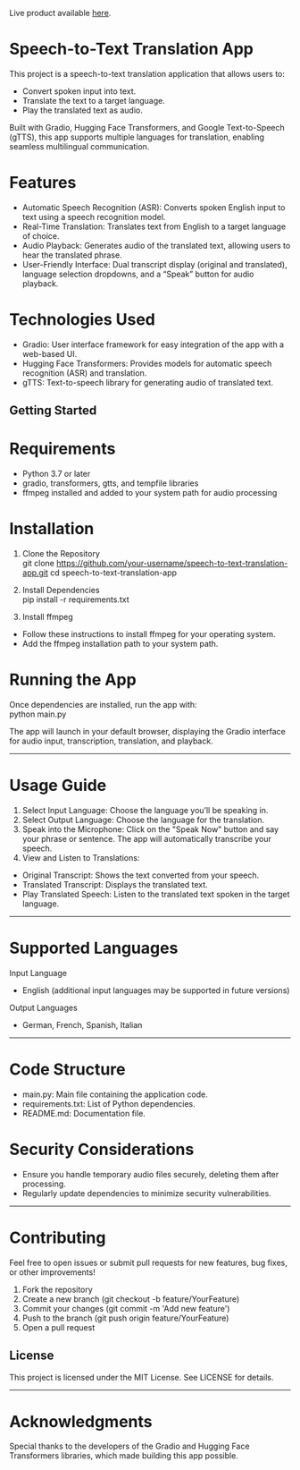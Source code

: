 Live product available [here](https://huggingface.co/spaces/VIDIT0906/Translator).  
# Speech-to-Text Translation App
This project is a speech-to-text translation application that allows users to:
* Convert spoken input into text.
* Translate the text to a target language.
* Play the translated text as audio.

Built with Gradio, Hugging Face Transformers, and Google Text-to-Speech (gTTS), this app supports multiple languages for translation, enabling seamless multilingual communication.

# Features
* Automatic Speech Recognition (ASR): Converts spoken English input to text using a speech recognition model.
* Real-Time Translation: Translates text from English to a target language of choice.
* Audio Playback: Generates audio of the translated text, allowing users to hear the translated phrase.
* User-Friendly Interface: Dual transcript display (original and translated), language selection dropdowns, and a “Speak” button for audio playback.


# Technologies Used
*  Gradio: User interface framework for easy integration of the app with a web-based UI.
* Hugging Face Transformers: Provides models for automatic speech recognition (ASR) and translation.
* gTTS: Text-to-speech library for generating audio of translated text.


## Getting Started
# Requirements
* Python 3.7 or later
* gradio, transformers, gtts, and tempfile libraries
* ffmpeg installed and added to your system path for audio processing


# Installation
1. Clone the Repository  
git clone https://github.com/your-username/speech-to-text-translation-app.git
cd speech-to-text-translation-app

2. Install Dependencies  
pip install -r requirements.txt

3. Install ffmpeg  
* Follow these instructions to install ffmpeg for your operating system.
* Add the ffmpeg installation path to your system path.


# Running the App  
Once dependencies are installed, run the app with:  
python main.py  

The app will launch in your default browser, displaying the Gradio interface for audio input, transcription, translation, and playback.

***

# Usage Guide
1. Select Input Language: Choose the language you’ll be speaking in.
2. Select Output Language: Choose the language for the translation.
3. Speak into the Microphone: Click on the "Speak Now" button and say your phrase or sentence. The app will automatically transcribe your speech.
4. View and Listen to Translations:
* Original Transcript: Shows the text converted from your speech.
* Translated Transcript: Displays the translated text.
* Play Translated Speech: Listen to the translated text spoken in the target language.

***

# Supported Languages  
Input Language
* English (additional input languages may be supported in future versions)

Output Languages  
* German, French, Spanish, Italian

***

# Code Structure
* main.py: Main file containing the application code.
* requirements.txt: List of Python dependencies.
* README.md: Documentation file.

# Security Considerations  
* Ensure you handle temporary audio files securely, deleting them after processing.
* Regularly update dependencies to minimize security vulnerabilities.

***

# Contributing
Feel free to open issues or submit pull requests for new features, bug fixes, or other improvements!
1. Fork the repository
2. Create a new branch (git checkout -b feature/YourFeature)
3. Commit your changes (git commit -m 'Add new feature')
4. Push to the branch (git push origin feature/YourFeature)
5. Open a pull request
   
## License
This project is licensed under the MIT License. See LICENSE for details.

***

# Acknowledgments
Special thanks to the developers of the Gradio and Hugging Face Transformers libraries, which made building this app possible.

